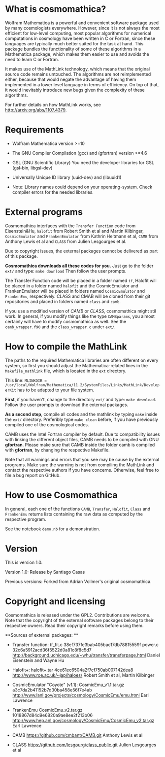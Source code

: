 What is cosmomathica?
=====================

Wolfram Mathematica is a powerful and convenient software package used by
many cosmologists everywhere. However, since it is not always the most
efficient for low-level computing, most popular algorithms for numerical
computations in cosmology have been written in C or Fortran, since these
languages are typically much better suited for the task at hand. This
package bundles the functionality of some of these algorithms in
a Mathematica package, which makes them easier to use and avoids the need to
learn C or Fortran.

It makes use of the MathLink technology, which means that the original
source code remains untouched. The algorithms are not reimplemented either,
because that would negate the advantage of having them implemented in
a lower level language in terms of efficiency. On top of that, it would
inevitably introduce new bugs given the complexity of these algorithms.

For further details on how MathLink works, see
http://arxiv.org/abs/1107.4379.



Requirements
============

  * Wolfram Mathematica version >=10

  * The GNU Compiler Compilation (gcc) and (gfortran) version >=4.6
  
  * GSL (GNU Scientific Library) 
    You need the developer libraries for GSL (gsl-bin, libgsl-dev)
    
  * Universally Unique ID library 
    (uuid-dev) and (libuuid1)
    
  * Note: Library names could depend on your operating-system. Check compiler errors for the needed libraries.



External programs
=================

Cosmomathica interfaces with the `Transfer Function` code from Eisenstein&Hu, 
`halofit` from Robert Smith et al and Martin Kilbinger,
`CosmicEmulator` and `FrankenEmulator` from Kathrin Heitmann et al,
`CAMB` from Anthony Lewis et al and `CLASS` from Julien Lesgourges et al.

Due to copyright issues, the external packages cannot be delivered as part
of this package.

**Cosmomathica downloads all these codes for you.**
Just go to the folder `ext/` and type:
    `make download`
Then follow the user prompts. 

The Transfer Function code will be placed in a folder named `tf`, Halofit will be placed in a folder named 
`halofit` and the CosmicEmulator and FrankenEmulator will be placed in folders named `CosmicEmulator` and `FrankenEmu`, respectively.
CLASS and CMAB will be cloned from their git repositories and placed in folders named `class` and `camb`.

If you use a modified
version of *CAMB* or *CLASS*, cosmomathica might stil work. 
In general, if you modify things like the
type `CAMBparams`, you almost certainly will have to modify cosmomathica as
well. 
See the `camb_wrapper.f90` and the `class_wrapper.c` under `ext/`.


How to compile the MathLink
===========================

The paths to the required Mathematica libraries are often different on every
system, so first you should adjust the Mathematica-related lines in the
`Makefile_mathlink` file, which is located in the `ext` directory. 

This line:
`MLINKDIR = /usr/local/Wolfram/Mathematica/11.2/SystemFiles/Links/MathLink/DeveloperKit`
has to be adapted to your file system.


**First**, if you haven't, change to the directory `ext/` and type: `make download`. 
Follow the user prompts to download the external packages.


**As a second step**, compile all codes and the mathlink by typing `make` inside the `ext/` directory.
Preferibly type `make clean` before, if you have previously compiled one of the cosmological codes.


CAMB uses the Intel Fortran compiler by default. Due to compatibility issues
with linking the different object files, CAMB needs to be compiled with GNU
**gfortran**. 
Please make sure that CAMB inside the folder camb is compiled with **gfortran**, by changing the respective Makefile. 


Note that all warnings and errors that you see may be cause by the external
programs. Make sure the warning is not from compiling the MathLink and
contact the respective authors if you have concerns. Otherwise, feel free to
file a bug report on GitHub.


How to use Cosmomathica
=======================

In general, each one of the functions `CAMB`, `Transfer`, `Halofit`, `Class`
and `FrankenEmu` returns lists containing the raw data
as computed by the respective program. 


See the notebook `demo.nb` for a demonstration. 


Version
=======

This is version 1.0.

Version 1.0: Release by Santiago Casas

Previous versions: Forked from Adrian Vollmer's original cosmomathica.


Copyright and licensing
=======================

Cosmomathica is released under the GPL2. Contributions are welcome. Note
that the copyright of the external software packages belong to their
respective owners. Read their copyright remarks before using them.

**Sources of external packages: **
  
  * Transfer function: 
    tf_fit.c
    38ef737fe3bab405bac17db78815559f
    power.c
    32c6a5912acd36f5522d0a81c8f8c5d7
    http://background.uchicago.edu/~whu/transfer/transferpage.html
    Daniel Eisenstein and Wayne Hu 

  * Halofit+:
    halofit+.tar
    4ce61ec6504a2f7cf750ab007142dea8
    http://www.roe.ac.uk/~jap/haloes/
    Robert Smith et al, Martin Kilbinger

  * CosmicEmulator "Coyote" (v1.1):
    CosmicEmu_v1.1.tar.gz   
    a3c7da2b41152b7d30ba458e56f7e4ab  
    http://www.lanl.gov/projects/cosmology/CosmicEmu/emu.html
    Earl Lawrence

  * FrankenEmu
    CosmicEmu_v2.tar.gz
    1018867d84d9e6820a9ae8ee2f213b06
    http://www.hep.anl.gov/cosmology/CosmicEmu/CosmicEmu_v2.tar.gz
    Earl Lawrence
  
  * CAMB
    https://github.com/cmbant/CAMB.git
    Anthony Lewis et al

  * CLASS
    https://github.com/lesgourg/class_public.git
    Julien Lesgourges et al 

